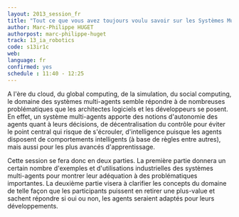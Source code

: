 ```yaml
---
layout: 2013_session_fr
title: "Tout ce que vous avez toujours voulu savoir sur les Systèmes Multi-Agents"
author: Marc-Philippe HUGET
authorpost: marc-philippe-huget
track: 13_ia_robotics
code: s13ir1c
web: 
language: fr
confirmed: yes
schedule : 11:40 - 12:25
---
```


A l'ère du cloud, du global computing, de la simulation, du social computing, le domaine des systèmes multi-agents semble répondre à de nombreuses problématiques que les architectes logiciels et les développeurs se posent. En effet, un système multi-agents apporte des notions d'autonomie des agents quant à leurs décisions, de décentralisation du contrôle pour éviter le point central qui risque de s'écrouler, d'intelligence puisque les agents disposent de comportements intelligents (à base de règles entre autres), mais aussi pour les plus avancés d'apprentissage.

Cette session se fera donc en deux parties. La première partie donnera un certain nombre d'exemples et d'utilisations industrielles des systèmes multi-agents pour montrer leur adéquation à des problématiques importantes. La deuxième partie visera à clarifier les concepts du domaine de telle façon que les participants puissent en retirer une plus-value et sachent répondre si oui ou non, les agents seraient adaptés pour leurs développements.
